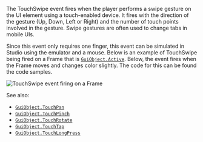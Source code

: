 The TouchSwipe event fires when the player performs a swipe gesture on the
UI element using a touch-enabled device. It fires with the direction of
the gesture (Up, Down, Left or Right) and the number of touch points
involved in the gesture. Swipe gestures are often used to change tabs in
mobile UIs.

Since this event only requires one finger, this event can be simulated in
Studio using the emulator and a mouse. Below is an example of TouchSwipe
being fired on a Frame that is [`GuiObject.Active`](https://create.roblox.com/docs/reference/engine/classes/GuiObject#Active). Below, the event
fires when the Frame moves and changes color slightly. The code for this
can be found the code samples.

![TouchSwipe event firing on a Frame](https://prod.docsiteassets.roblox.com/assets/legacy/GuiObjectTouchSwipeDemo.gif)

See also:

- [`GuiObject.TouchPan`](https://create.roblox.com/docs/reference/engine/classes/GuiObject#TouchPan)
- [`GuiObject.TouchPinch`](https://create.roblox.com/docs/reference/engine/classes/GuiObject#TouchPinch)
- [`GuiObject.TouchRotate`](https://create.roblox.com/docs/reference/engine/classes/GuiObject#TouchRotate)
- [`GuiObject.TouchTap`](https://create.roblox.com/docs/reference/engine/classes/GuiObject#TouchTap)
- [`GuiObject.TouchLongPress`](https://create.roblox.com/docs/reference/engine/classes/GuiObject#TouchLongPress)
